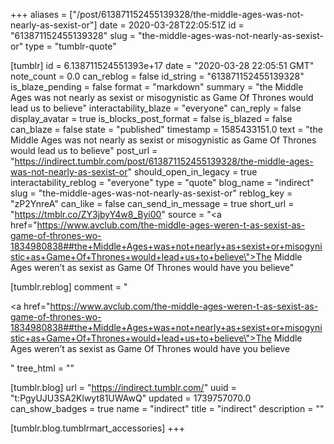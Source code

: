 +++
aliases = ["/post/613871152455139328/the-middle-ages-was-not-nearly-as-sexist-or"]
date = 2020-03-28T22:05:51Z
id = "613871152455139328"
slug = "the-middle-ages-was-not-nearly-as-sexist-or"
type = "tumblr-quote"

[tumblr]
id = 6.138711524551393e+17
date = "2020-03-28 22:05:51 GMT"
note_count = 0.0
can_reblog = false
id_string = "613871152455139328"
is_blaze_pending = false
format = "markdown"
summary = "the Middle Ages was not nearly as sexist or misogynistic as Game Of Thrones would lead us to believe"
interactability_blaze = "everyone"
can_reply = false
display_avatar = true
is_blocks_post_format = false
is_blazed = false
can_blaze = false
state = "published"
timestamp = 1585433151.0
text = "the Middle Ages was not nearly as sexist or misogynistic as Game Of Thrones would lead us to believe"
post_url = "https://indirect.tumblr.com/post/613871152455139328/the-middle-ages-was-not-nearly-as-sexist-or"
should_open_in_legacy = true
interactability_reblog = "everyone"
type = "quote"
blog_name = "indirect"
slug = "the-middle-ages-was-not-nearly-as-sexist-or"
reblog_key = "zP2YnreA"
can_like = false
can_send_in_message = true
short_url = "https://tmblr.co/ZY3jbyY4w8_Byi00"
source = "<a href=\"https://www.avclub.com/the-middle-ages-weren-t-as-sexist-as-game-of-thrones-wo-1834980838##the+Middle+Ages+was+not+nearly+as+sexist+or+misogynistic+as+Game+Of+Thrones+would+lead+us+to+believe\">The Middle Ages weren’t as sexist as Game Of Thrones would have you believe</a>"

[tumblr.reblog]
comment = "<p><a href=\"https://www.avclub.com/the-middle-ages-weren-t-as-sexist-as-game-of-thrones-wo-1834980838##the+Middle+Ages+was+not+nearly+as+sexist+or+misogynistic+as+Game+Of+Thrones+would+lead+us+to+believe\">The Middle Ages weren’t as sexist as Game Of Thrones would have you believe</a></p>"
tree_html = ""

[tumblr.blog]
url = "https://indirect.tumblr.com/"
uuid = "t:PgyUJU3SA2Klwyt81UWAwQ"
updated = 1739757070.0
can_show_badges = true
name = "indirect"
title = "indirect"
description = ""

[tumblr.blog.tumblrmart_accessories]
+++

